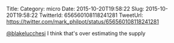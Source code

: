 Title: 
Category: micro
Date: 2015-10-20T19:58:22
Slug: 2015-10-20T19:58:22
TwitterId: 656560108118241281
TweetUrl: https://twitter.com/mark_philpot/status/656560108118241281

[@blakelucchesi](https://twitter.com/blakelucchesi) I think that's over estimating the supply